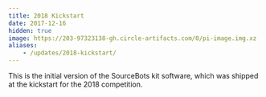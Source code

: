 ```yaml
---
title: 2018 Kickstart
date: 2017-12-16
hidden: true
image: https://203-97323138-gh.circle-artifacts.com/0/pi-image.img.xz
aliases:
    - /updates/2018-kickstart/
---
```


This is the initial version of the SourceBots kit software, which was shipped at the kickstart for the 2018 competition.
